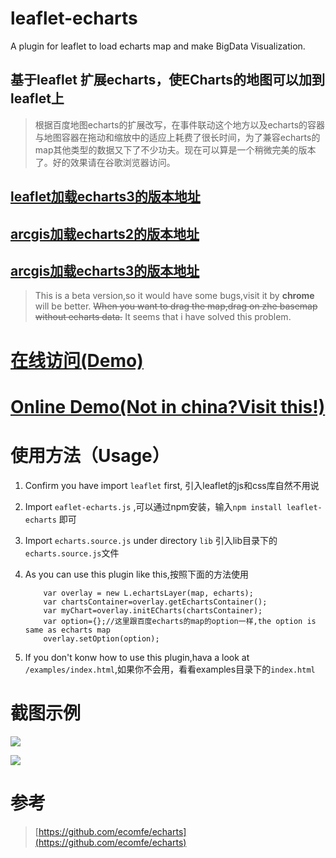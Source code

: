 # leaflet-echarts
A plugin for leaflet to load echarts map and make BigData Visualization.
## 基于leaflet 扩展echarts，使ECharts的地图可以加到leaflet上

> 根据百度地图echarts的扩展改写，在事件联动这个地方以及echarts的容器与地图容器在拖动和缩放中的适应上耗费了很长时间，为了兼容echarts的map其他类型的数据又下了不少功夫。现在可以算是一个稍微完美的版本了。好的效果请在谷歌浏览器访问。

## [leaflet加载echarts3的版本地址](https://github.com/wandergis/leaflet-echarts3)

## [arcgis加载echarts2的版本地址](https://github.com/wandergis/arcgis-echarts)

## [arcgis加载echarts3的版本地址](https://github.com/wandergis/arcgis-echarts3)

> This is a beta version,so it would have some bugs,visit it by **chrome** will be better.	~~When you want to drag the map,drag on zhe basemap without echarts data.~~	It seems that i have solved this problem.

# [在线访问(Demo)](http://wandergis.github.io/leaflet-echarts)
# [Online Demo(Not in china?Visit this!)](http://wandergis.github.io/leaflet-echarts/index-en.html) 

# 使用方法（Usage）

1. Confirm you have import `leaflet` first, 引入leaflet的js和css库自然不用说 
2. Import `eaflet-echarts.js` ,可以通过npm安装，输入`npm install leaflet-echarts` 即可
3. Import `echarts.source.js` under directory `lib` 引入lib目录下的`echarts.source.js`文件
4. As you can use this plugin like this,按照下面的方法使用

	```
		var overlay = new L.echartsLayer(map, echarts);
    	var chartsContainer=overlay.getEchartsContainer();
    	var myChart=overlay.initECharts(chartsContainer);
    	var option={};//这里跟百度echarts的map的option一样,the option is same as echarts map
    	overlay.setOption(option);
   	 ```
5. If you don't konw how to use this plugin,hava a look at `/examples/index.html`,如果你不会用，看看examples目录下的`index.html` 

# 截图示例

![](https://raw.githubusercontent.com/wandergis/leaflet-echarts/master/examples/demo.gif)

![](https://raw.githubusercontent.com/wandergis/leaflet-echarts/master/examples/demo2.gif)

# 参考

>[https://github.com/ecomfe/echarts](https://github.com/ecomfe/echarts)
